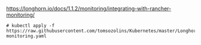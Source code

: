https://longhorn.io/docs/1.1.2/monitoring/integrating-with-rancher-monitoring/

```
# kubectl apply -f https://raw.githubusercontent.com/tomsozolins/Kubernetes/master/Longhorn/longhorn-monitoring.yaml
```

